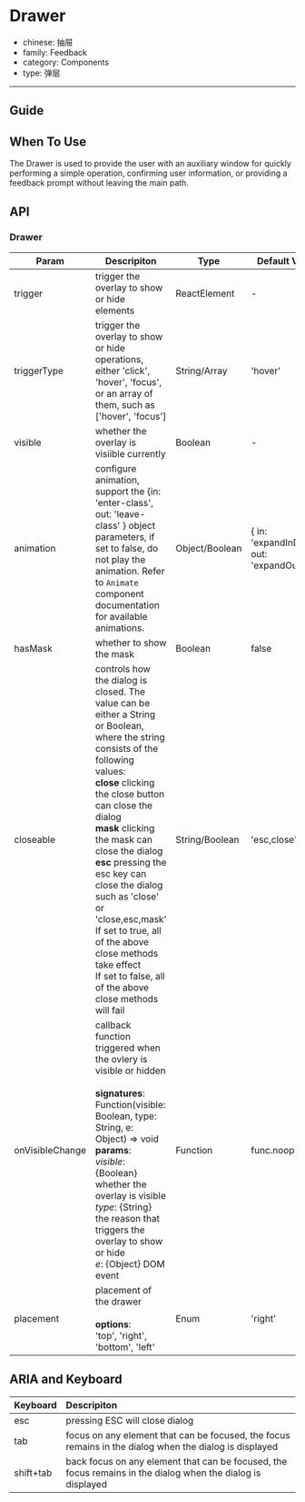 # Drawer

-   chinese: 抽屉
-   family: Feedback
-   category: Components
-   type: 弹层

---

## Guide

## When To Use

The Drawer is used to provide the user with an auxiliary window for quickly performing a simple operation, confirming user information, or providing a feedback prompt without leaving the main path.

## API

### Drawer

| Param | Descripiton  | Type  | Default Value |
| -------------------- | --------------------------------------------------------------------------------------------------------------------------------------------------------------------------------------------------------------------------------------------------- | ----------------- | --------------------------------------------------------------------------------- |
| trigger               | trigger the overlay to show or hide elements                                                                                                                                                                                    | ReactElement | -               |
| triggerType           | trigger the overlay to show or hide operations, either 'click', 'hover', 'focus', or an array of them, such as ['hover', 'focus']                                                                                                                                   | String/Array         | 'hover'         |
| visible               | whether the overlay is visiible currently                                                                                                                                                                                        | Boolean      | -               |
| animation              | configure animation, support the {in: 'enter-class', out: 'leave-class' } object parameters, if set to false, do not play the animation. Refer to `Animate` component documentation for available animations.                                                                                                                                                                                                                             | Object/Boolean | { in: 'expandInDown', out: 'expandOutUp' } |
| hasMask                | whether to show the mask                                                                                                                                                                                                                                                                                                      | Boolean        | false                                      |
| closeable            | controls how the dialog is closed. The value can be either a String or Boolean, where the string consists of the following values: <br>**close** clicking the close button can close the dialog <br>**mask** clicking the mask can close the dialog <br>**esc** pressing the esc key can close the dialog <br> such as 'close' or 'close,esc,mask'<br>If set to true, all of the above close methods take effect <br>If set to false, all of the above close methods will fail | String/Boolean    | 'esc,close'                                                                       |
| onVisibleChange       | callback function triggered when the ovlery is visible or hidden<br><br>**signatures**:<br>Function(visible: Boolean, type: String, e: Object) => void<br>**params**:<br>_visible_: {Boolean} whether the overlay is visible<br>_type_: {String} the reason that triggers the overlay to show or hide<br>_e_: {Object} DOM event | Function     | func.noop       |
| placement       | placement of the drawer <br><br>**options**:<br>'top', 'right', 'bottom', 'left'                                                                                                                                                                                     | Enum           | 'right' |

## ARIA and Keyboard

| Keyboard        | Descripiton                                       |
| :-------- | :--------------------------------------- |
| esc       | pressing ESC will close dialog                |
| tab       | focus on any element that can be focused, the focus remains in the dialog when the dialog is displayed |
| shift+tab | back focus on any element that can be focused, the focus remains in the dialog when the dialog is displayed  |
